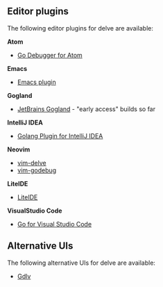 ## Editor plugins

The following editor plugins for delve are available:

**Atom**
* [Go Debugger for Atom](https://github.com/lloiser/go-debug)

**Emacs**
* [Emacs plugin](https://github.com/benma/go-dlv.el/)

**Gogland**
* [JetBrains Gogland](https://www.jetbrains.com/go) - "early access" builds so far

**IntelliJ IDEA**
* [Golang Plugin for IntelliJ IDEA](https://github.com/go-lang-plugin-org/go-lang-idea-plugin)

**Neovim**
* [vim-delve](https://github.com/sebdah/vim-godebug)
* [vim-godebug](https://github.com/jodosha/vim-godebug)

**LiteIDE**
* [LiteIDE](https://github.com/visualfc/liteide)

**VisualStudio Code**
* [Go for Visual Studio Code](https://github.com/Microsoft/vscode-go)

## Alternative UIs

The following alternative UIs for delve are available:

* [Gdlv](https://github.com/aarzilli/gdlv)
